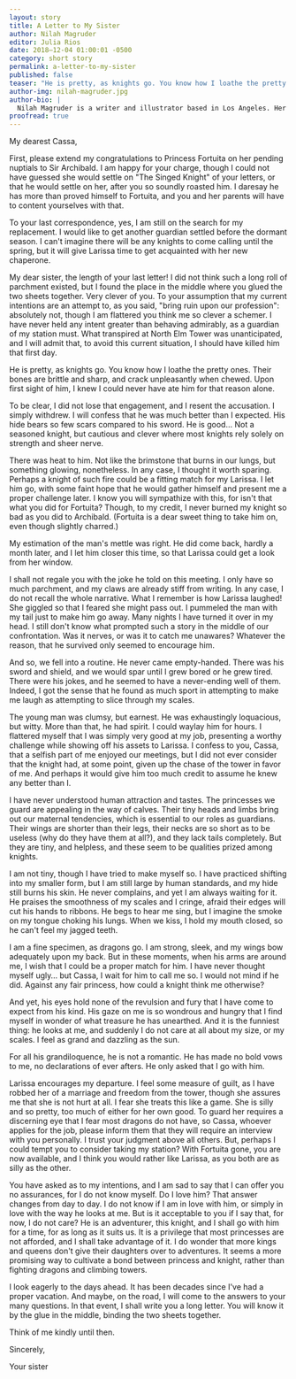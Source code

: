```yaml
---
layout: story
title: A Letter to My Sister
author: Nilah Magruder
editor: Julia Rios
date: 2018–12-04 01:00:01 -0500
category: short story
permalink: a-letter-to-my-sister
published: false
teaser: "He is pretty, as knights go. You know how I loathe the pretty ones. Their bones are brittle and sharp, and crack unpleasantly when chewed."
author-img: nilah-magruder.jpg
author-bio: |
  Nilah Magruder is a writer and illustrator based in Los Angeles. Her picture book _How to Find a Fox_ was published by Feiwel & Friends and her award-winning webcomic, _M.F.K._, is available in print from Insight Editions. She has written for Marvel and drawn storyboards for DreamWorks and Disney. She is currently illustrating _Creaky Acres_, a middle-grade graphic novel written by Calista Brill. When she is not working, Nilah is reading fantasy novels, watching movies, roller-skating, and fighting her cat for control of her desk chair. Her website is at [nilahmagruder.com](http://www.nilahmagruder.com).
proofread: true
---
```


My dearest Cassa,

First, please extend my congratulations to Princess Fortuita on her pending nuptials to Sir Archibald. I am happy for your charge, though I could not have guessed she would settle on "The Singed Knight" of your letters, or that he would settle on her, after you so soundly roasted him. I daresay he has more than proved himself to Fortuita, and you and her parents will have to content yourselves with that.

To your last correspondence, yes, I am still on the search for my replacement. I would like to get another guardian settled before the dormant season. I can't imagine there will be any knights to come calling until the spring, but it will give Larissa time to get acquainted with her new chaperone.

My dear sister, the length of your last letter! I did not think such a long roll of parchment existed, but I found the place in the middle where you glued the two sheets together. Very clever of you. To your assumption that my current intentions are an attempt to, as you said, "bring ruin upon our profession": absolutely not, though I am flattered you think me so clever a schemer. I have never held any intent greater than behaving admirably, as a guardian of my station must. What transpired at North Elm Tower was unanticipated, and I will admit that, to avoid this current situation, I should have killed him that first day.

He is pretty, as knights go. You know how I loathe the pretty ones. Their bones are brittle and sharp, and crack unpleasantly when chewed. Upon first sight of him, I knew I could never have ate him for that reason alone.

To be clear, I did not lose that engagement, and I resent the accusation. I simply withdrew.  I will confess that he was much better than I expected. His hide bears so few scars compared to his sword. He is good... Not a seasoned knight, but cautious and clever where most knights rely solely on strength and sheer nerve.

There was heat to him. Not like the brimstone that burns in our lungs, but something glowing, nonetheless. In any case, I thought it worth sparing. Perhaps a knight of such fire could be a fitting match for my Larissa. I let him go, with some faint hope that he would gather himself and present me a proper challenge later. I know you will sympathize with this, for isn't that what you did for Fortuita? Though, to my credit, I never burned my knight so bad as you did to Archibald. (Fortuita is a dear sweet thing to take him on, even though slightly charred.)

My estimation of the man's mettle was right. He did come back, hardly a month later, and I let him closer this time, so that Larissa could get a look from her window.

I shall not regale you with the joke he told on this meeting. I only have so much parchment, and my claws are already stiff from writing. In any case, I do not recall the whole narrative. What I remember is how Larissa laughed! She giggled so that I feared she might pass out. I pummeled the man with my tail just to make him go away. Many nights I have turned it over in my head. I still don't know what prompted such a story in the middle of our confrontation. Was it nerves, or was it to catch me unawares? Whatever the reason, that he survived only seemed to encourage him.

And so, we fell into a routine. He never came empty-handed. There was his sword and shield, and we would spar until I grew bored or he grew tired. There were his jokes, and he seemed to have a never-ending well of them. Indeed, I got the sense that he found as much sport in attempting to make me laugh as attempting to slice through my scales.

The young man was clumsy, but earnest. He was exhaustingly loquacious, but witty. More than that, he had spirit. I could waylay him for hours. I flattered myself that I was simply very good at my job, presenting a worthy challenge while showing off his assets to Larissa. I confess to you, Cassa, that a selfish part of me enjoyed our meetings, but I did not ever consider that the knight had, at some point, given up the chase of the tower in favor of me. And perhaps it would give him too much credit to assume he knew any better than I.

I have never understood human attraction and tastes. The princesses we guard are appealing in the way of calves. Their tiny heads and limbs bring out our maternal tendencies, which is essential to our roles as guardians. Their wings are shorter than their legs, their necks are so short as to be useless (why do they have them at all?), and they lack tails completely. But they are tiny, and helpless, and these seem to be qualities prized among knights.

I am not tiny, though I have tried to make myself so. I have practiced shifting into my smaller form, but I am still large by human standards, and my hide still burns his skin. He never complains, and yet I am always waiting for it. He praises the smoothness of my scales and I cringe, afraid their edges will cut his hands to ribbons. He begs to hear me sing, but I imagine the smoke on my tongue choking his lungs. When we kiss, I hold my mouth closed, so he can't feel my jagged teeth.

I am a fine specimen, as dragons go. I am strong, sleek, and my wings bow adequately upon my back. But in these moments, when his arms are around me, I wish that I could be a proper match for him. I have never thought myself ugly… but Cassa, I wait for him to call me so. I would not mind if he did. Against any fair princess, how could a knight think me otherwise?

And yet, his eyes hold none of the revulsion and fury that I have come to expect from his kind. His gaze on me is so wondrous and hungry that I find myself in wonder of what treasure he has unearthed. And it is the funniest thing: he looks at me, and suddenly I do not care at all about my size, or my scales. I feel as grand and dazzling as the sun.

For all his grandiloquence, he is not a romantic. He has made no bold vows to me, no declarations of ever afters. He only asked that I go with him.

Larissa encourages my departure. I feel some measure of guilt, as I have robbed her of a marriage and freedom from the tower, though she assures me that she is not hurt at all. I fear she treats this like a game. She is silly and so pretty, too much of either for her own good. To guard her requires a discerning eye that I fear most dragons do not have, so Cassa, whoever applies for the job, please inform them that they will require an interview with you personally. I trust your judgment above all others. But, perhaps I could tempt you to consider taking my station? With Fortuita gone, you are now available, and I think you would rather like Larissa, as you both are as silly as the other.

You have asked as to my intentions, and I am sad to say that I can offer you no assurances, for I do not know myself. Do I love him? That answer changes from day to day. I do not know if I am in love with him, or simply in love with the way he looks at me. But is it acceptable to you if I say that, for now, I do not care? He is an adventurer, this knight, and I shall go with him for a time, for as long as it suits us. It is a privilege that most princesses are not afforded, and I shall take advantage of it. I do wonder that more kings and queens don't give their daughters over to adventures. It seems a more promising way to cultivate a bond between princess and knight, rather than fighting dragons and climbing towers.

I look eagerly to the days ahead. It has been decades since I've had a proper vacation. And maybe, on the road, I will come to the answers to your many questions. In that event, I shall write you a long letter. You will know it by the glue in the middle, binding the two sheets together.

Think of me kindly until then.

Sincerely,

Your sister
